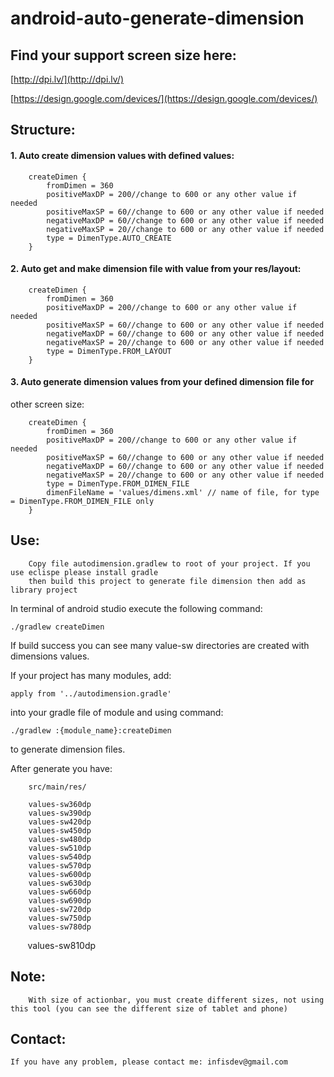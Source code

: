 # android-auto-generate-dimension

## Find your support screen size here:
[http://dpi.lv/](http://dpi.lv/)

[https://design.google.com/devices/](https://design.google.com/devices/)

## Structure:
#### 1. Auto create dimension values with defined values:

        createDimen {    
            fromDimen = 360
            positiveMaxDP = 200//change to 600 or any other value if needed
            positiveMaxSP = 60//change to 600 or any other value if needed
            negativeMaxDP = 60//change to 600 or any other value if needed
            negativeMaxSP = 20//change to 600 or any other value if needed
            type = DimenType.AUTO_CREATE
        }

#### 2. Auto get and make dimension file with value from your res/layout:   
    
        createDimen {
            fromDimen = 360
            positiveMaxDP = 200//change to 600 or any other value if needed
            positiveMaxSP = 60//change to 600 or any other value if needed
            negativeMaxDP = 60//change to 600 or any other value if needed
            negativeMaxSP = 20//change to 600 or any other value if needed
            type = DimenType.FROM_LAYOUT
        }
        

#### 3. Auto generate dimension values from your defined dimension file for
other screen size:
  
        createDimen {
            fromDimen = 360
            positiveMaxDP = 200//change to 600 or any other value if needed
            positiveMaxSP = 60//change to 600 or any other value if needed
            negativeMaxDP = 60//change to 600 or any other value if needed
            negativeMaxSP = 20//change to 600 or any other value if needed
            type = DimenType.FROM_DIMEN_FILE
            dimenFileName = 'values/dimens.xml' // name of file, for type = DimenType.FROM_DIMEN_FILE only
        }

## Use:

        Copy file autodimension.gradlew to root of your project. If you use eclispe please install gradle
        then build this project to generate file dimension then add as library project
    
In terminal of android studio execute the following command:

    ./gradlew createDimen
    
If build success you can see many value-sw directories are created with 
    dimensions values.
    
If your project has many modules, add:

    apply from '../autodimension.gradle'
into your gradle file of module
and using command: 

    ./gradlew :{module_name}:createDimen
to generate dimension files.

After generate you have:

        src/main/res/

        values-sw360dp
        values-sw390dp
        values-sw420dp
        values-sw450dp
        values-sw480dp
        values-sw510dp
        values-sw540dp
        values-sw570dp
        values-sw600dp
        values-sw630dp
        values-sw660dp
        values-sw690dp
        values-sw720dp
        values-sw750dp
        values-sw780dp
        values-sw810dp
## Note:
        With size of actionbar, you must create different sizes, not using this tool (you can see the different size of tablet and phone)

## Contact:

    If you have any problem, please contact me: infisdev@gmail.com
    
    
